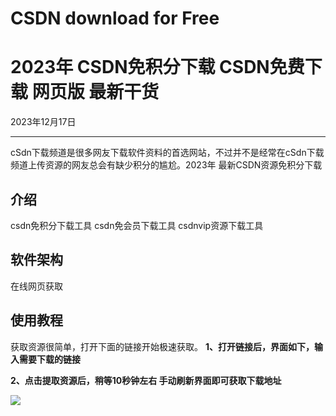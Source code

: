 # **CSDN download for Free**
# **2023年 CSDN免积分下载 CSDN免费下载 网页版 最新干货**

2023年12月17日

* * *


cSdn下载频道是很多网友下载软件资料的首选网站，不过并不是经常在cSdn下载频道上传资源的网友总会有缺少积分的尴尬。2023年 最新CSDN资源免积分下载

## 介绍
csdn免积分下载工具
csdn免会员下载工具
csdnvip资源下载工具

## 软件架构
在线网页获取

## 使用教程
获取资源很简单，打开下面的链接开始极速获取。
**1、打开链接后，界面如下，输入需要下载的链接**

**2、点击提取资源后，稍等10秒钟左右 手动刷新界面即可获取下载地址**

![](https://cdn.jerrycoding.com/media/ckeditor_upload/2021/02/04/2.jpg)
